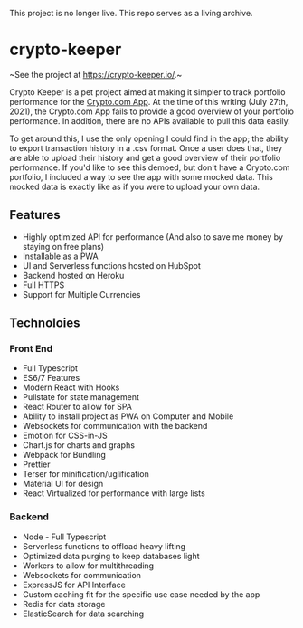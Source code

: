 This project is no longer live.  This repo serves as a living archive.

# crypto-keeper

~See the project at https://crypto-keeper.io/.~

Crypto Keeper is a pet project aimed at making it simpler to track portfolio performance for the [Crypto.com App](https://crypto.com/).  At the time of this writing (July 27th, 2021), the Crypto.com App fails to provide a good overview of your portfolio performance.  In addition, there are no APIs available to pull this data easily.

To get around this, I use the only opening I could find in the app; the ability to export transaction history in a .csv format.  Once a user does that, they are able to upload their history and get a good overview of their portfolio performance.  If you'd like to see this demoed, but don't have a Crypto.com portfolio, I included a way to see the app with some mocked data.  This mocked data is exactly like as if you were to upload your own data.

## Features
- Highly optimized API for performance (And also to save me money by staying on free plans)
- Installable as a PWA
- UI and Serverless functions hosted on HubSpot
- Backend hosted on Heroku
- Full HTTPS
- Support for Multiple Currencies

## Technoloies

### Front End
- Full Typescript
- ES6/7 Features
- Modern React with Hooks
- Pullstate for state management
- React Router to allow for SPA
- Ability to install project as PWA on Computer and Mobile
- Websockets for communication with the backend
- Emotion for CSS-in-JS
- Chart.js for charts and graphs
- Webpack for Bundling
- Prettier
- Terser for minification/uglification
- Material UI for design
- React Virtualized for performance with large lists

### Backend
- Node - Full Typescript
- Serverless functions to offload heavy lifting
- Optimized data purging to keep databases light
- Workers to allow for multithreading
- Websockets for communication
- ExpressJS for API Interface
- Custom caching fit for the specific use case needed by the app
- Redis for data storage
- ElasticSearch for data searching
